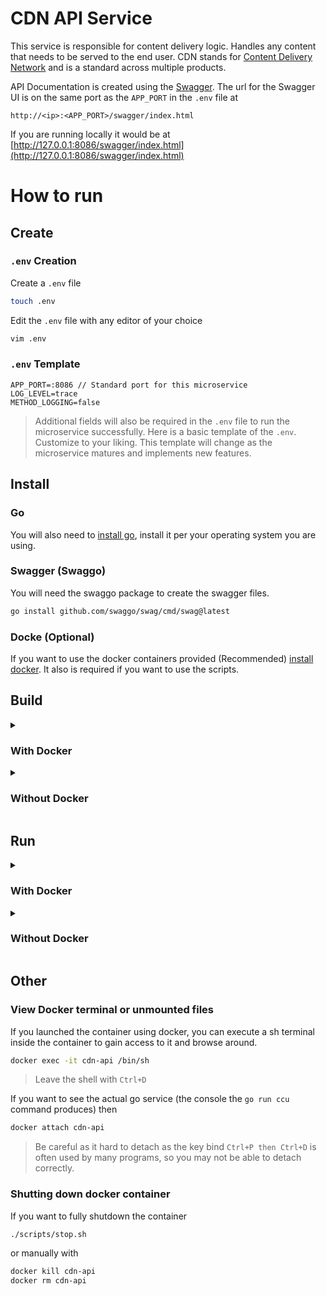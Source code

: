 # CDN API Service
This service is responsible for content delivery logic. Handles any content that needs to be served to the end user. CDN stands for [Content Delivery Network](https://en.wikipedia.org/wiki/Content_delivery_network) and is a standard across multiple products.

API Documentation is created using the [Swagger](https://swagger.io/). The url for the Swagger UI is on the same port as the `APP_PORT` in the `.env` file at 

```
http://<ip>:<APP_PORT>/swagger/index.html
``` 

If you are running locally it would be at [http://127.0.0.1:8086/swagger/index.html](http://127.0.0.1:8086/swagger/index.html)

# How to run

## Create
### `.env` Creation
Create a `.env` file
```bash
touch .env
```
Edit the `.env` file with any editor of your choice
```bash
vim .env
```

### `.env` Template
```
APP_PORT=:8086 // Standard port for this microservice
LOG_LEVEL=trace
METHOD_LOGGING=false
```
> Additional fields will also be required in the `.env` file to run the microservice successfully. Here is a basic template of the `.env`. Customize to your liking. This template will change as the microservice matures and implements new features.

## Install

### Go
You will also need to [install go](https://go.dev/doc/install), install it per your operating system you are using.

### Swagger (Swaggo)
You will need the swaggo package to create the swagger files.
```bash
go install github.com/swaggo/swag/cmd/swag@latest
```

### Docke (Optional)
If you want to use the docker containers provided (Recommended) [install docker](https://www.docker.com/get-started/). It also is required if you want to use the scripts.

## Build
<details close>
<summary><h3>With Docker</h3></summary>
<br>

```bash
docker build -t ccu-cdn-api .
swag init
```
</details>

<details close>
<summary><h3>Without Docker</h3></summary>
<br>

```bash
go build
swag init
```
</details>

## Run
<details close>
<summary><h3>With Docker</h3></summary>
<br>

Make sure you have a `log.txt` file in the repo directory, otherwise it wont be able to attach the log.txt and will give a warning and sometimes even an error
```bash
touch log.txt
```
Then run the docker image
```bash
./scripts/start.sh
```
or manually with
```bash
docker run -d -p $(cat .env | grep APP_PORT= | cut -d: -f2 | awk '/^/ { print $1":"$1 }') -v $(pwd)/log.txt:/usr/src/app/log.txt --name cdn-api ccu-cdn-api
```
</details>

<details close>
<summary><h3>Without Docker</h3></summary>
<br>

```bash
go run ccu
```
or if you dont want to build
```bash
go run main.go
```
## (Optional) Update package checksums and download dependencies
```bash
go mod tidy
``` 
</details>

## Other

### View Docker terminal or unmounted files
If you launched the container using docker, you can execute a sh terminal inside the container to gain access to it and browse around.
```bash
docker exec -it cdn-api /bin/sh
```
>Leave the shell with `Ctrl+D`

If you want to see the actual go service (the console the `go run ccu` command produces) then
```bash
docker attach cdn-api
```
> Be careful as it hard to detach as the key bind `Ctrl+P then Ctrl+D` is often used by many programs, so you may not be able to detach correctly.

### Shutting down docker container
If you want to fully shutdown the container
```bash
./scripts/stop.sh
```
or manually with
```bash
docker kill cdn-api
docker rm cdn-api
```


